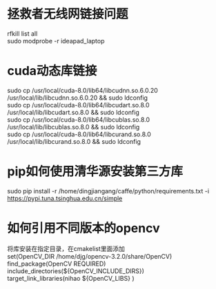 # 拯救者无线网链接问题  
rfkill list all  
sudo modprobe -r ideapad_laptop  
# cuda动态库链接  
sudo cp /usr/local/cuda-8.0/lib64/libcudnn.so.6.0.20 /usr/local/lib/libcudnn.so.6.0.20 && sudo ldconfig  
sudo cp /usr/local/cuda-8.0/lib64/libcudart.so.8.0 /usr/local/lib/libcudart.so.8.0 && sudo ldconfig  
sudo cp /usr/local/cuda-8.0/lib64/libcublas.so.8.0 /usr/local/lib/libcublas.so.8.0 && sudo ldconfig  
sudo cp /usr/local/cuda-8.0/lib64/libcurand.so.8.0 /usr/local/lib/libcurand.so.8.0 && sudo ldconfig  
  
# pip如何使用清华源安装第三方库
sudo pip install -r /home/dingjiangang/caffe/python/requirements.txt -i https://pypi.tuna.tsinghua.edu.cn/simple    
  
# 如何引用不同版本的opencv  
将库安装在指定目录，在cmakelist里面添加  
set(OpenCV_DIR /home/djg/opencv-3.2.0/share/OpenCV)  
find_package(OpenCV REQUIRED)  
include_directories(${OpenCV_INCLUDE_DIRS})  
target_link_libraries(nihao  ${OpenCV_LIBS} )   

 
 


